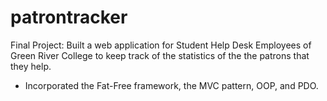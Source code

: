 # patrontracker
Final Project: Built a web application for Student Help Desk Employees of Green River College to keep track of the statistics of the the patrons that they help.
- Incorporated the Fat-Free framework, the MVC pattern, OOP, and PDO.

